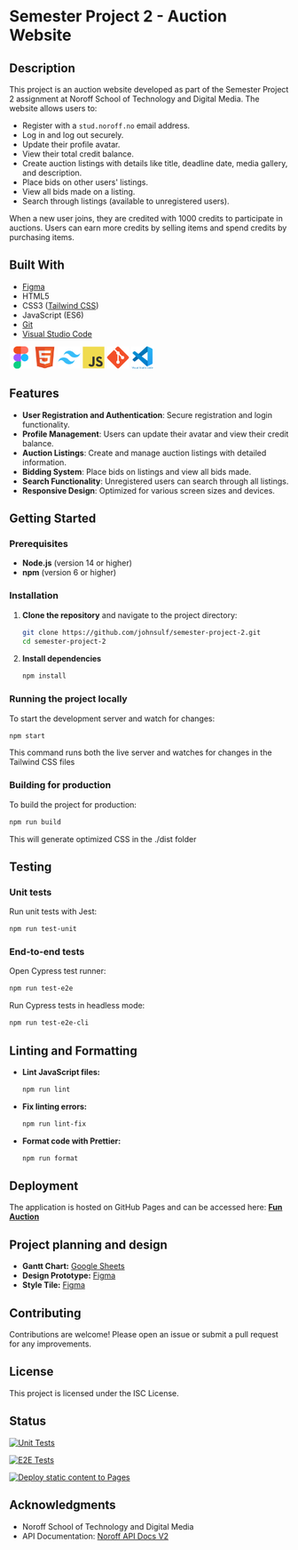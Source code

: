 # Semester Project 2 - Auction Website

## Description

This project is an auction website developed as part of the Semester Project 2 assignment at Noroff School of Technology and Digital Media. The website allows users to:

- Register with a `stud.noroff.no` email address.
- Log in and log out securely.
- Update their profile avatar.
- View their total credit balance.
- Create auction listings with details like title, deadline date, media gallery, and description.
- Place bids on other users' listings.
- View all bids made on a listing.
- Search through listings (available to unregistered users).

When a new user joins, they are credited with 1000 credits to participate in auctions. Users can earn more credits by selling items and spend credits by purchasing items.

## Built With

- [Figma](https://www.figma.com/)
- HTML5
- CSS3 ([Tailwind CSS](https://tailwindcss.com/))
- JavaScript (ES6)
- [Git](https://git-scm.com/)
- [Visual Studio Code](https://code.visualstudio.com/)

<div>
  <img src="https://github.com/devicons/devicon/blob/master/icons/figma/figma-original.svg" alt="Figma" width="40" height="40"/>
  <img src="https://github.com/devicons/devicon/blob/master/icons/html5/html5-original.svg" alt="HTML" width="40" height="40"/>
  <img src="https://github.com/devicons/devicon/blob/master/icons/tailwindcss/tailwindcss-original.svg" alt="Tailwind CSS" width="40" height="40"/>
  <img src="https://github.com/devicons/devicon/blob/master/icons/javascript/javascript-original.svg" alt="JavaScript" width="40" height="40"/>
  <img src="https://github.com/devicons/devicon/blob/master/icons/git/git-original.svg" alt="Git" width="40" height="40"/>
  <img src="https://github.com/devicons/devicon/blob/master/icons/vscode/vscode-original-wordmark.svg" alt="VS Code" width="40" height="40"/>
</div>

## Features

- **User Registration and Authentication**: Secure registration and login functionality.
- **Profile Management**: Users can update their avatar and view their credit balance.
- **Auction Listings**: Create and manage auction listings with detailed information.
- **Bidding System**: Place bids on listings and view all bids made.
- **Search Functionality**: Unregistered users can search through all listings.
- **Responsive Design**: Optimized for various screen sizes and devices.

## Getting Started

### Prerequisites

- **Node.js** (version 14 or higher)
- **npm** (version 6 or higher)

### Installation

1. **Clone the repository** and navigate to the project directory:

   ```bash
   git clone https://github.com/johnsulf/semester-project-2.git
   cd semester-project-2
   ```

2. **Install dependencies**
   ```bash
   npm install
   ```

### Running the project locally
To start the development server and watch for changes:

```bash
npm start
```

This command runs both the live server and watches for changes in the Tailwind CSS files

### Building for production
To build the project for production:

```bash
npm run build
```

This will generate optimized CSS in the ./dist folder

## Testing
### Unit tests
Run unit tests with Jest:
```bash
npm run test-unit
```

### End-to-end tests
Open Cypress test runner:

```bash
npm run test-e2e
```

Run Cypress tests in headless mode:

```bash
npm run test-e2e-cli
```

## Linting and Formatting
- **Lint JavaScript files:**
  ```bash
  npm run lint
  ```

- **Fix linting errors:**
  ```bash
  npm run lint-fix
  ```

- **Format code with Prettier:**
  ```bash
  npm run format
  ```

## Deployment
The application is hosted on GitHub Pages and can be accessed here: **[Fun Auction](https://johnsulf.github.io/semester-project-2/)**

## Project planning and design
- **Gantt Chart:** [Google Sheets](https://docs.google.com/spreadsheets/d/1jKh6bmGbnyDCtAN7rsCbakhN_9YcxhYXpMnFmjK-nQg/edit?usp=sharing)
- **Design Prototype:** [Figma](https://www.figma.com/proto/Bxh2e8dEg9xp6nQjHft2aF/styletile-and-protoype?page-id=1%3A2&node-id=21-237&node-type=canvas&viewport=914%2C479%2C0.09&t=28MeLIN3h156fxcW-1&scaling=contain&content-scaling=fixed)
- **Style Tile:** [Figma](https://www.figma.com/proto/Bxh2e8dEg9xp6nQjHft2aF/styletile-and-protoype?page-id=0%3A1&node-id=1-3&node-type=canvas&viewport=262%2C182%2C0.74&t=Y4PyGQGlsaBgZjeM-1&scaling=contain&content-scaling=fixed)

## Contributing
Contributions are welcome! Please open an issue or submit a pull request for any improvements.

## License
This project is licensed under the ISC License.

## Status

[![Unit Tests](https://github.com/johnsulf/semester-project-2/actions/workflows/unit-test.yml/badge.svg)](https://github.com/johnsulf/semester-project-2/actions/workflows/unit-test.yml)

[![E2E Tests](https://github.com/johnsulf/semester-project-2/actions/workflows/e2e-test.yml/badge.svg)](https://github.com/johnsulf/semester-project-2/actions/workflows/e2e-test.yml)

[![Deploy static content to Pages](https://github.com/johnsulf/semester-project-2/actions/workflows/pages.yml/badge.svg)](https://github.com/johnsulf/semester-project-2/actions/workflows/pages.yml)

## Acknowledgments
- Noroff School of Technology and Digital Media
- API Documentation: [Noroff API Docs V2](https://docs.noroff.dev/docs/v2)

